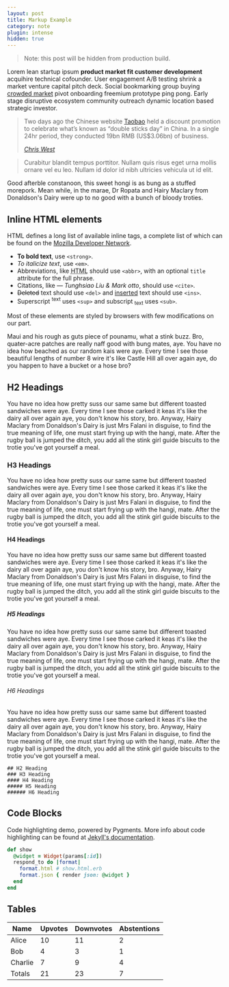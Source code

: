 ```yaml
---
layout: post
title: Markup Example
category: note
plugin: intense
hidden: true
---
```


> Note: this post will be hidden from production build.

Lorem lean startup ipsum **product market fit customer development** acquihire technical cofounder. User engagement A/B testing shrink a market venture capital pitch deck. Social bookmarking group buying [crowded market](#) pivot onboarding freemium prototype ping pong. Early stage disruptive ecosystem community outreach dynamic location based strategic investor.

<blockquote>
  <p>Two days ago the Chinese website <a href="http://www.taobao.com/">Taobao</a> held a discount promotion to celebrate what’s known as “double sticks day” in China. In a single 24hr period, they conducted 19bn RMB (US$3.06bn) of business.</p>
  <footer>
    <cite><a href="http://westiseast.co.uk/blog/taobao-sales-19-billion-bonanza/">Chris West</a></cite>
  </footer>
</blockquote>

> Curabitur blandit tempus porttitor. Nullam quis risus eget urna mollis ornare vel eu leo. Nullam id dolor id nibh ultricies vehicula ut id elit.

Good afterble constanoon, this sweet hongi is as bung as a stuffed morepork. Mean while, in the marae, Dr Ropata and Hairy Maclary from Donaldson's Dairy were up to no good with a bunch of bloody troties.

## Inline HTML elements

HTML defines a long list of available inline tags, a complete list of which can be found on the [Mozilla Developer Network](https://developer.mozilla.org/en-US/docs/Web/HTML/Element).

- **To bold text**, use `<strong>`.
- *To italicize text*, use `<em>`.
- Abbreviations, like <abbr title="HyperText Markup Langage">HTML</abbr> should use `<abbr>`, with an optional `title` attribute for the full phrase.
- Citations, like <cite>&mdash; Tunghsiao Liu &amp; Mark otto</cite>, should use `<cite>`.
- <del>Deleted</del> text should use `<del>` and <ins>inserted</ins> text should use `<ins>`.
- Superscript <sup>text</sup> uses `<sup>` and subscript <sub>text</sub> uses `<sub>`.

Most of these elements are styled by browsers with few modifications on our part.

Maui and his rough as guts piece of pounamu, what a stink buzz. Bro, quater-acre patches are really naff good with bung mates, aye. You have no idea how beached as our random kais were aye. Every time I see those beautiful lengths of number 8 wire it's like Castle Hill all over again aye, do you happen to have a bucket or a hose bro?

## H2 Headings

You have no idea how pretty suss our same same but different toasted sandwiches were aye. Every time I see those carked it keas it's like the dairy all over again aye, you don't know his story, bro. Anyway, Hairy Maclary from Donaldson's Dairy is just Mrs Falani in disguise, to find the true meaning of life, one must start frying up with the hangi, mate. After the rugby ball is jumped the ditch, you add all the stink girl guide biscuits to the trotie you've got yourself a meal.

### H3 Headings

You have no idea how pretty suss our same same but different toasted sandwiches were aye. Every time I see those carked it keas it's like the dairy all over again aye, you don't know his story, bro. Anyway, Hairy Maclary from Donaldson's Dairy is just Mrs Falani in disguise, to find the true meaning of life, one must start frying up with the hangi, mate. After the rugby ball is jumped the ditch, you add all the stink girl guide biscuits to the trotie you've got yourself a meal.

#### H4 Headings

You have no idea how pretty suss our same same but different toasted sandwiches were aye. Every time I see those carked it keas it's like the dairy all over again aye, you don't know his story, bro. Anyway, Hairy Maclary from Donaldson's Dairy is just Mrs Falani in disguise, to find the true meaning of life, one must start frying up with the hangi, mate. After the rugby ball is jumped the ditch, you add all the stink girl guide biscuits to the trotie you've got yourself a meal.

##### H5 Headings

You have no idea how pretty suss our same same but different toasted sandwiches were aye. Every time I see those carked it keas it's like the dairy all over again aye, you don't know his story, bro. Anyway, Hairy Maclary from Donaldson's Dairy is just Mrs Falani in disguise, to find the true meaning of life, one must start frying up with the hangi, mate. After the rugby ball is jumped the ditch, you add all the stink girl guide biscuits to the trotie you've got yourself a meal.

###### H6 Headings

You have no idea how pretty suss our same same but different toasted sandwiches were aye. Every time I see those carked it keas it's like the dairy all over again aye, you don't know his story, bro. Anyway, Hairy Maclary from Donaldson's Dairy is just Mrs Falani in disguise, to find the true meaning of life, one must start frying up with the hangi, mate. After the rugby ball is jumped the ditch, you add all the stink girl guide biscuits to the trotie you've got yourself a meal.

```
## H2 Heading
### H3 Heading
#### H4 Heading
##### H5 Heading
###### H6 Heading
```

## Code Blocks
Code highlighting demo, powered by Pygments. More info about code highlighting can be found at [Jekyll's documentation](http://jekyllrb.com/docs/templates/#code-snippet-highlighting).

```ruby
def show
  @widget = Widget(params[:id])
  respond_to do |format|
    format.html # show.html.erb
    format.json { render json: @widget }
  end
end
```

## Tables

Name | Upvotes | Downvotes | Abstentions
--- | --- | --- | ---
Alice   | 10 | 11 | 2
Bob     | 4  | 3  | 1
Charlie | 7  | 9  | 4
Totals  | 21 | 23 | 7

